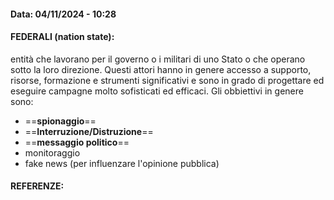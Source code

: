 #### Data: 04/11/2024 - 10:28

#### FEDERALI (nation state):
entità che lavorano per il governo o i militari di uno Stato o che operano sotto la loro direzione. Questi attori hanno in genere accesso a supporto, risorse, formazione e strumenti significativi e sono in grado di progettare ed eseguire campagne molto sofisticati ed efficaci. Gli obbiettivi in genere sono:
- ==**spionaggio**== 
- ==**Interruzione/Distruzione**== 
- ==**messaggio politico**==
- monitoraggio
- fake news (per influenzare l'opinione pubblica)

#### REFERENZE: